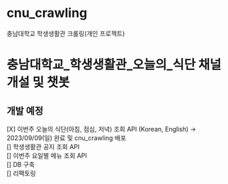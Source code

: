 # cnu_crawling
 충남대학교 학생생활관 크롤링(개인 프로젝트)

# 충남대학교_학생생활관_오늘의_식단 채널 개설 및 챗봇

## 개발 예정
[X] 이번주 오늘의 식단(아침, 점심, 저녁) 조회 API (Korean, English) -> 2023/09/09(일) 완료 및 cnu_crawling 배포
<br>
[] 학생생활관 공지 조회 API
<br>
[] 이번주 요일별 메뉴 조회 API
<br>
[] DB 구축
<br>
[] 리팩토링
